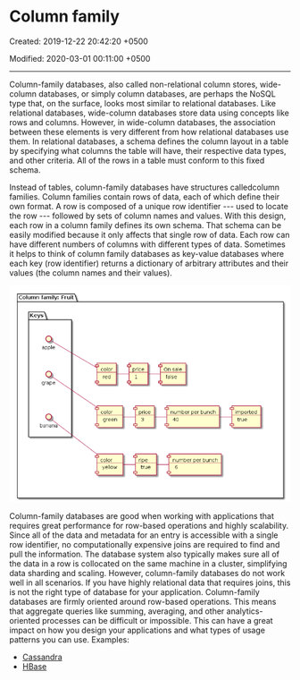 # Column family

Created: 2019-12-22 20:42:20 +0500

Modified: 2020-03-01 00:11:00 +0500

---

Column-family databases, also called non-relational column stores, wide-column databases, or simply column databases, are perhaps the NoSQL type that, on the surface, looks most similar to relational databases. Like relational databases, wide-column databases store data using concepts like rows and columns. However, in wide-column databases, the association between these elements is very different from how relational databases use them.
In relational databases, a schema defines the column layout in a table by specifying what columns the table will have, their respective data types, and other criteria. All of the rows in a table must conform to this fixed schema.

Instead of tables, column-family databases have structures calledcolumn families. Column families contain rows of data, each of which define their own format. A row is composed of a unique row identifier --- used to locate the row --- followed by sets of column names and values.
With this design, each row in a column family defines its own schema. That schema can be easily modified because it only affects that single row of data. Each row can have different numbers of columns with different types of data. Sometimes it helps to think of column family databases as key-value databases where each key (row identifier) returns a dictionary of arbitrary attributes and their values (the column names and their values).

![image](media/Column-family-image1.png)

Column-family databases are good when working with applications that requires great performance for row-based operations and highly scalability. Since all of the data and metadata for an entry is accessible with a single row identifier, no computationally expensive joins are required to find and pull the information. The database system also typically makes sure all of the data in a row is collocated on the same machine in a cluster, simplifying data sharding and scaling.
However, column-family databases do not work well in all scenarios. If you have highly relational data that requires joins, this is not the right type of database for your application. Column-family databases are firmly oriented around row-based operations. This means that aggregate queries like summing, averaging, and other analytics-oriented processes can be difficult or impossible. This can have a great impact on how you design your applications and what types of usage patterns you can use.
Examples:
-   [Cassandra](https://cassandra.apache.org/)
-   [HBase](https://hbase.apache.org/)
